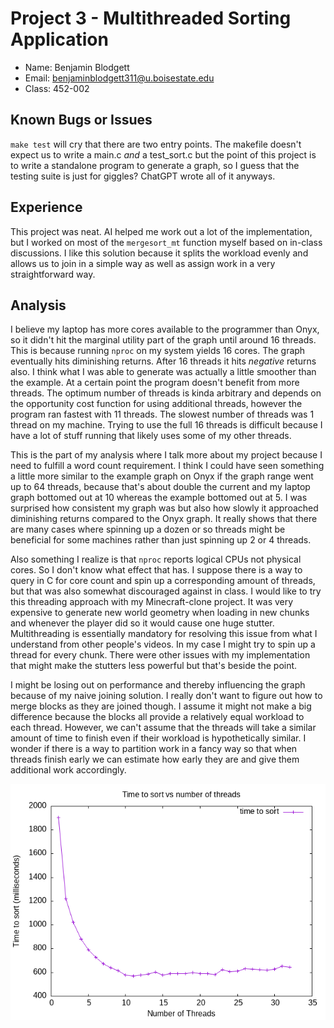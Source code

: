 # Project 3 - Multithreaded Sorting Application

- Name: Benjamin Blodgett
- Email: benjaminblodgett311@u.boisestate.edu
- Class: 452-002

## Known Bugs or Issues

``make test`` will cry that there are two entry points. The makefile doesn't expect us to write a main.c *and* a test_sort.c but the point of this project is to write a standalone program to generate a graph, so I guess that the testing suite is just for giggles? ChatGPT wrote all of it anyways.

## Experience

This project was neat. AI helped me work out a lot of the implementation, but I worked on most of the ``mergesort_mt`` function myself based on in-class discussions. I like this solution because it splits the workload evenly and allows us to join in a simple way as well as assign work in a very straightforward way.

## Analysis

I believe my laptop has more cores available to the programmer than Onyx, so it didn't hit the marginal utility part of the graph until around 16 threads. This is because running ``nproc`` on my system yields 16 cores. The graph eventually hits diminishing returns. After 16 threads it hits *negative* returns also. I think what I was able to generate was actually a little smoother than the example. At a certain point the program doesn't benefit from more threads. The optimum number of threads is kinda arbitrary and depends on the opportunity cost function for using additional threads, however the program ran fastest with 11 threads. The slowest number of threads was 1 thread on my machine. Trying to use the full 16 threads is difficult because I have a lot of stuff running that likely uses some of my other threads.

This is the part of my analysis where I talk more about my project because I need to fulfill a word count requirement. I think I could have seen something a little more similar to the example graph on Onyx if the graph range went up to 64 threads, because that's about double the current and my laptop graph bottomed out at 10 whereas the example bottomed out at 5. I was surprised how consistent my graph was but also how slowly it approached diminishing returns compared to the Onyx graph. It really shows that there are many cases where spinning up a dozen or so threads might be beneficial for some machines rather than just spinning up 2 or 4 threads.

Also something I realize is that ``nproc`` reports logical CPUs not physical cores. So I don't know what effect that has. I suppose there is a way to query in C for core count and spin up a corresponding amount of threads, but that was also somewhat discouraged against in class. I would like to try this threading approach with my Minecraft-clone project. It was very expensive to generate new world geometry when loading in new chunks and whenever the player did so it would cause one huge stutter. Multithreading is essentially mandatory for resolving this issue from what I understand from other people's videos. In my case I might try to spin up a thread for every chunk. There were other issues with my implementation that might make the stutters less powerful but that's beside the point.

I might be losing out on performance and thereby influencing the graph because of my naive joining solution. I really don't want to figure out how to merge blocks as they are joined though. I assume it might not make a big difference because the blocks all provide a relatively equal workload to each thread. However, we can't assume that the threads will take a similar amount of time to finish even if their workload is hypothetically similar. I wonder if there is a way to partition work in a fancy way so that when threads finish early we can estimate how early they are and give them additional work accordingly.

![Performance Graph](scripts/student_plot.png)
